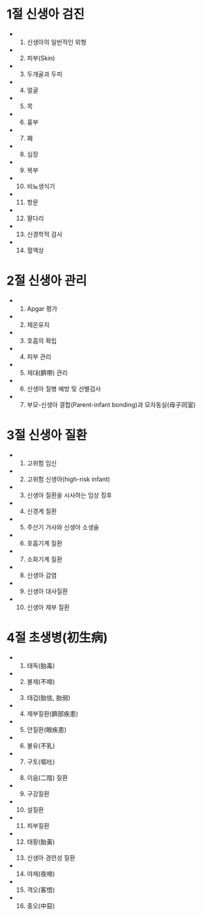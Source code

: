 # 1절 신생아 검진
- 1. 신생아의 일반적인 외형
- 2. 피부(Skin)
- 3. 두개골과 두피
- 4. 얼굴
- 5. 목
- 6. 흉부
- 7. 폐
- 8. 심장
- 9. 복부
- 10. 비뇨생식기
- 11. 항문
- 12. 팔다리
- 13. 신경학적 검사
- 14. 혈액상
# 2절 신생아 관리
- 1. Apgar 평가
- 2. 체온유지
- 3. 호흡의 확립
- 4. 피부 관리
- 5. 제대(臍帶) 관리
- 6. 신생아 질병 예방 및 선별검사
- 7. 부모-신생아 결합(Parent-infant bonding)과 모자동실(母子同室)
# 3절 신생아 질환
- 1. 고위험 임신
- 2. 고위험 신생아(high-risk infant)
- 3. 신생아 질환을 시사하는 임상 징후
- 4. 신경계 질환
- 5. 주산기 가사와 신생아 소생술
- 6. 호흡기계 질환
- 7. 소화기계 질환
- 8. 신생아 감염
- 9. 신생아 대사질환
- 10. 신생아 제부 질환
# 4절 초생병(初生病)
- 1. 태독(胎毒)
- 2. 불제(不啼)
- 3. 태겁(胎怯, 胎弱)
- 4. 제부질환(臍部疾患)
- 5. 안질환(眼疾患)
- 6. 불유(不乳)
- 7. 구토(嘔吐)
- 8. 이음(二陰) 질환
- 9. 구강질환
- 10. 설질환
- 11. 피부질환
- 12. 태황(胎黃)
- 13. 신생아 경련성 질환
- 14. 야제(夜啼)
- 15. 객오(客悟)
- 16. 중오(中惡)
